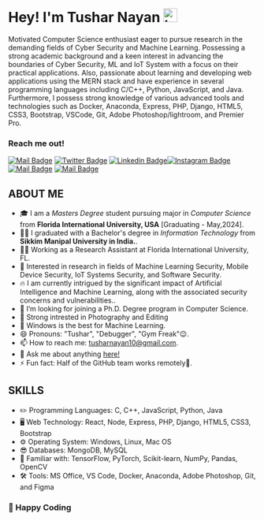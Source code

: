 # Hey! I'm Tushar Nayan <img src="https://user-images.githubusercontent.com/1303154/88677602-1635ba80-d120-11ea-84d8-d263ba5fc3c0.gif" width="28px" alt="hi">

Motivated Computer Science enthusiast eager to pursue research in the demanding fields of Cyber Security and Machine Learning. Possessing a strong academic background and a keen interest in advancing the boundaries of Cyber Security, ML and IoT System with a focus on their practical applications. Also, passionate about learning and developing web applications using the MERN stack and have experience in several programming languages including C/C++, Python, JavaScript, and Java. Furthermore, I possess strong knowledge of various advanced tools and technologies such as Docker, Anaconda, Express, PHP, Django, HTML5, CSS3, Bootstrap, VSCode, Git, Adobe Photoshop/lightroom, and Premier Pro. 

### Reach me out! 
[![Mail Badge](https://img.shields.io/badge/Gmail-D14836?style=for-the-badge&logo=gmail&logoColor=white)](mailto:tusharnayan10@gmail.com) [![Twitter Badge](https://img.shields.io/badge/Twitter-1DA1F2?style=for-the-badge&logo=twitter&logoColor=white)](https://twitter.com/tusharnayan2610)
[![Linkedin Badge](https://img.shields.io/badge/LinkedIn-0077B5?style=for-the-badge&logo=linkedin&logoColor=white)](https://www.linkedin.com/in/tushar-nayan-8a384a167/)[![Instagram Badge](https://img.shields.io/badge/Instagram-E4405F?style=for-the-badge&logo=instagram&logoColor=white)](https://www.instagram.com/tushar_nayan/)
 [![Mail Badge](https://img.shields.io/badge/Facebook-1877F2?style=for-the-badge&logo=facebook&logoColor=white)](https://www.facebook.com/profile.php?id=100004086172247) [![Mail Badge](https://img.shields.io/badge/-Behance-blue?style=for-the-badge&logo=behance&logoColor=white)](https://www.behance.net/tusharnayan) 

<!-- TODO: Add last video link -->

## ABOUT ME
- 🎓 I am a *Masters Degree* student pursuing major in *Computer Science* from **Florida International University, USA** [Graduating - May,2024].
- 👨‍🎓  I graduated with a Bachelor's degree in *Information Technology* from **Sikkim Manipal University in India.**.
- 👨‍💻 Working as a Research Assistant at Florida International University, FL.
- 🔭 Interested in research in fields of Machine Learning Security, Mobile Device Security, IoT Systems Security, and Software Security.
- 🔥 I am currently intrigued by the significant impact of Artificial Intelligence and Machine Learning, along with the associated security concerns and vulnerabilities..
- 🌱 I’m looking for joining a Ph.D. Degree program in Computer Science.
- 🤩 Strong intrested in Photography and Editing 
- 🙊 Windows is the best for Machine Learning.
- 😄 Pronouns: "Tushar", "Debugger", "Gym Freak"😉.
- 📫 How to reach me: tusharnayan10@gmail.com.
- 💬 Ask me about anything [here!](https://github.com/tusharnayan10/tusharnayan10/issues)
- ⚡ Fun fact: Half of the GitHub team works remotely🙌.

## SKILLS 

- ✏️ Programming Languages: C, C++, JavaScript, Python, Java
- 🖥️ Web Technology: React, Node, Express, PHP, Django, HTML5, CSS3, Bootstrap
- ⚙️ Operating System: Windows, Linux, Mac OS
- 😎 Databases: MongoDB, MySQL
- 🙌 Familiar with: TensorFlow, PyTorch, Scikit-learn, NumPy, Pandas, OpenCV
- 🛠 Tools: MS Office, VS Code, Docker, Anaconda, Adobe Photoshop, Git, and Figma

### 🥰 Happy Coding 

<br>



  
